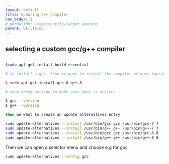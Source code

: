 ```yaml
---
layout: default
title: Updating C++ compiler
nav_order: 2 
# permalink: /topics/utils/target_execute
parent: Utilities
---
```


## selecting a custom gcc/g++ compiler 

```bash

$sudo apt-get install build-essential

# to install a gcc. then we want to install the compiler we want (gcc/g++ 8 in this case)

$ sudo apt-get install gcc-8 g++-8

# then check version to make sure what it active:

$ gcc --version 
$ g++ --version 

then we want to create an update alternatives entry 

sudo update-alternatives --install /usr/bin/gcc gcc /usr/bin/gcc-7 7
sudo update-alternatives --install /usr/bin/g++ g++ /usr/bin/g++-7 7
sudo update-alternatives --install /usr/bin/gcc gcc /usr/bin/gcc-8 8
sudo update-alternatives --install /usr/bin/g++ g++ /usr/bin/g++-8 8

```

Then we can open a selector menu and choose e.g for gcc

```bash
sudo update-alternatives --config gcc 

```